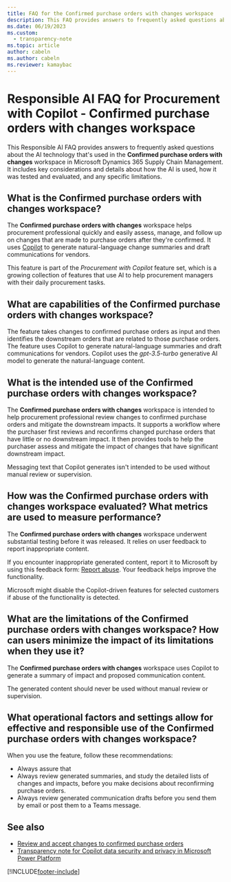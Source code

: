 ```yaml
---
title: FAQ for the Confirmed purchase orders with changes workspace
description: This FAQ provides answers to frequently asked questions about the AI technology that's used in the Confirmed purchase orders with changes workspace in Microsoft Dynamics 365 Supply Chain Management. It includes key considerations and details about how the AI is used, how it was tested and evaluated, and any specific limitations.
ms.date: 06/19/2023
ms.custom: 
  - transparency-note
ms.topic: article
author: cabeln
ms.author: cabeln
ms.reviewer: kamaybac
---
```


# Responsible AI FAQ for Procurement with Copilot - Confirmed purchase orders with changes workspace

This Responsible AI FAQ provides answers to frequently asked questions about the AI technology that's used in the **Confirmed purchase orders with changes** workspace in Microsoft Dynamics 365 Supply Chain Management. It includes key considerations and details about how the AI is used, how it was tested and evaluated, and any specific limitations.

## What is the Confirmed purchase orders with changes workspace?

The **Confirmed purchase orders with changes** workspace helps procurement professional quickly and easily assess, manage, and follow up on changes that are made to purchase orders after they're confirmed. It uses [Copilot](/power-platform/transparency-note-copilot-data-security-privacy) to generate natural-language change summaries and draft communications for vendors.

This feature is part of the *Procurement with Copilot* feature set, which is a growing collection of features that use AI to help procurement managers with their daily procurement tasks.

## What are capabilities of the Confirmed purchase orders with changes workspace?

The feature takes changes to confirmed purchase orders as input and then identifies the downstream orders that are related to those purchase orders. The feature uses Copilot to generate natural-language summaries and draft communications for vendors. Copilot uses the *gpt-3.5-turbo* generative AI model to generate the natural-language content.

## What is the intended use of the Confirmed purchase orders with changes workspace?

The **Confirmed purchase orders with changes** workspace is intended to help procurement professional review changes to confirmed purchase orders and mitigate the downstream impacts. It supports a workflow where the purchaser first reviews and reconfirms changed purchase orders that have little or no downstream impact. It then provides tools to help the purchaser assess and mitigate the impact of changes that have significant downstream impact.

Messaging text that Copilot generates isn't intended to be used without manual review or supervision.

## How was the Confirmed purchase orders with changes workspace evaluated? What metrics are used to measure performance?

The **Confirmed purchase orders with changes** workspace underwent substantial testing before it was released. It relies on user feedback to report inappropriate content.

If you encounter inappropriate generated content, report it to Microsoft by using this feedback form: [Report abuse](https://msrc.microsoft.com/report/abuse?ThreatType=URL&IncidentType=Responsible%20AI&SourceUrl=https://dynamics.microsoft.com/supply-chain-management/overview/). Your feedback helps improve the functionality.

Microsoft might disable the Copilot-driven features for selected customers if abuse of the functionality is detected.

## What are the limitations of the Confirmed purchase orders with changes workspace? How can users minimize the impact of its limitations when they use it?

The **Confirmed purchase orders with changes** workspace uses Copilot to generate a summary of impact and proposed communication content.

The generated content should never be used without manual review or supervision.

## What operational factors and settings allow for effective and responsible use of the Confirmed purchase orders with changes workspace?

When you use the feature, follow these recommendations:

- Always assure that 
- Always review generated summaries, and study the detailed lists of changes and impacts, before you make decisions about reconfirming purchase orders.
- Always review generated communication drafts before you send them by email or post them to a Teams message.

## See also

- [Review and accept changes to confirmed purchase orders](procurement/purchase-order-changes-after-confirmation.md)
- [Transparency note for Copilot data security and privacy in Microsoft Power Platform](/power-platform/transparency-note-copilot-data-security-privacy)

[!INCLUDE[footer-include](../includes/footer-banner.md)]
